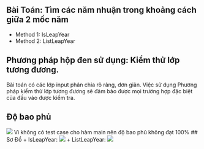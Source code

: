 ## Bài Toán: Tìm các năm nhuận trong khoảng cách giữa 2 mốc năm
+ Method 1: IsLeapYear
+ Method 2: ListLeapYear

## Phương pháp hộp đen sử dụng: Kiểm thử lớp tương đương.
Bài toán có các lớp input phân chia rõ ràng, đơn giản. Việc sử dụng Phương pháp kiểm thử lớp tương đương sẽ đảm bảo được mọi trường hợp đặc biệt của đầu vào được kiểm tra.

## Độ bao phủ
 <img src="https://github.com/tunn58/int3117-2016/blob/master/NguyenNgocTu/Source/images/Cover.png">
 Vì không có test case cho hàm main nên độ bao phủ không đạt 100%
## Sơ Đồ
+ IsLeapYear: <img src="https://github.com/tunn58/int3117-2016/blob/master/NguyenNgocTu/Source/images/IsLeapYear.png">
+ ListLeapYear: <img src="https://github.com/tunn58/int3117-2016/blob/master/NguyenNgocTu/Source/images/ListLeapYear.PNG">
